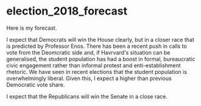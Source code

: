 # election_2018_forecast

Here is my forecast.

I expect that Democrats will win the House clearly, but in a closer race that is predicted by Professor Enos. There has been a recent push in calls to vote from the Deomcratic side and, if Havrvard's situation can be generalised, the student population has had a boost in formal, bureaucratic civic engagement rather than informal protest and enti-establishment rhetoric. We have seen in recent elections that the student population is overwhelmingly liberal. Given this, I expect a higher than previous Democratic vote share. 

I expect that the Republicans will win the Senate in a close race. 

